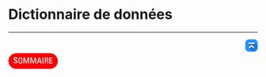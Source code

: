 # Dictionnaire de données

---
<!-- Bouton 'Retour vers le Sommaire' et Bouton 'Retour vers haut' du document -->
<div align="right">
    <a href="#mcd-modèle-physique-de-données">
        <img src="../../../assets/icon-vers-le-haut.png" alt="Retour vers le haut" style="width: 25px;" />
    </a>
</div>
<div align="left">
    <a href="/README.md">
        <img src="../../../assets/summary.png" alt="Retour vers le haut" style="width: 100px;" />
    </a>
</div>